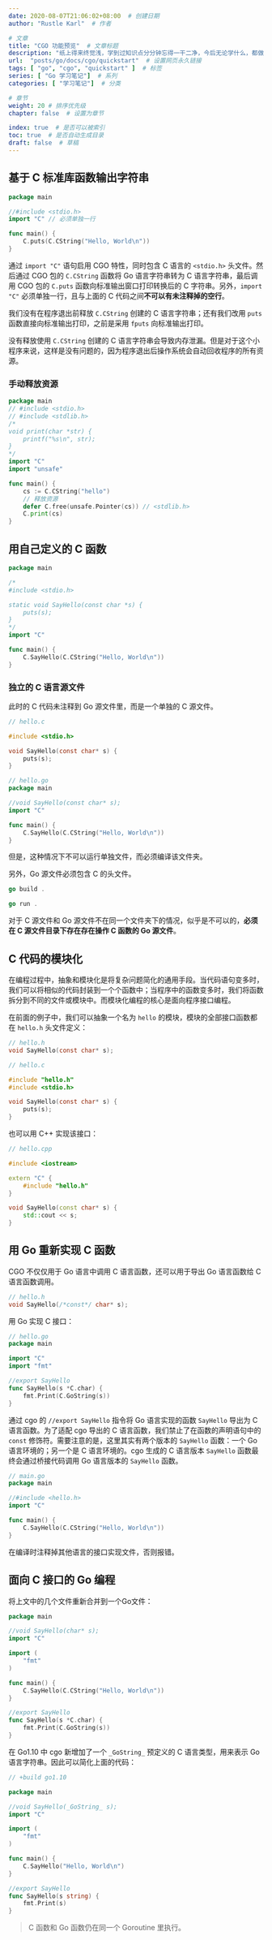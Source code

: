 ```yaml
---
date: 2020-08-07T21:06:02+08:00  # 创建日期
author: "Rustle Karl"  # 作者

# 文章
title: "CGO 功能预览"  # 文章标题
description: "纸上得来终觉浅，学到过知识点分分钟忘得一干二净，今后无论学什么，都做好笔记吧。"
url:  "posts/go/docs/cgo/quickstart"  # 设置网页永久链接
tags: [ "go", "cgo", "quickstart" ]  # 标签
series: [ "Go 学习笔记"]  # 系列
categories: [ "学习笔记"]  # 分类

# 章节
weight: 20 # 排序优先级
chapter: false  # 设置为章节

index: true  # 是否可以被索引
toc: true  # 是否自动生成目录
draft: false  # 草稿
---
```


## 基于 C 标准库函数输出字符串

```go
package main

//#include <stdio.h>
import "C" // 必须单独一行

func main() {
	C.puts(C.CString("Hello, World\n"))
}
```

通过 `import "C"` 语句启用 CGO 特性，同时包含 C 语言的 `<stdio.h>` 头文件。然后通过 CGO 包的 `C.CString` 函数将 Go 语言字符串转为 C 语言字符串，最后调用 CGO 包的 `C.puts` 函数向标准输出窗口打印转换后的 C 字符串。另外，`import "C"` 必须单独一行，且与上面的 C 代码之间**不可以有未注释掉的空行**。

我们没有在程序退出前释放 `C.CString` 创建的 C 语言字符串；还有我们改用 `puts` 函数直接向标准输出打印，之前是采用 `fputs` 向标准输出打印。

没有释放使用 `C.CString` 创建的 C 语言字符串会导致内存泄漏。但是对于这个小程序来说，这样是没有问题的，因为程序退出后操作系统会自动回收程序的所有资源。

### 手动释放资源

```go
package main
// #include <stdio.h>
// #include <stdlib.h>
/*
void print(char *str) {
    printf("%s\n", str);
}
*/
import "C"
import "unsafe"

func main() {
	cs := C.CString("hello")
	// 释放资源
    defer C.free(unsafe.Pointer(cs)) // <stdlib.h>
    C.print(cs)
}
```

## 用自己定义的 C 函数

```go
package main

/*
#include <stdio.h>

static void SayHello(const char *s) {
    puts(s);
}
*/
import "C"

func main() {
	C.SayHello(C.CString("Hello, World\n"))
}
```

### 独立的 C 语言源文件

此时的 C 代码未注释到 Go 源文件里，而是一个单独的 C 源文件。

```c
// hello.c

#include <stdio.h>

void SayHello(const char* s) {
    puts(s);
}
```

```go
// hello.go
package main

//void SayHello(const char* s);
import "C"

func main() {
    C.SayHello(C.CString("Hello, World\n"))
}
```

但是，这种情况下不可以运行单独文件，而必须编译该文件夹。

另外，Go 源文件必须包含 C 的头文件。

```go
go build .

go run .
```

对于 C 源文件和 Go 源文件不在同一个文件夹下的情况，似乎是不可以的，**必须在 C 源文件目录下存在存在操作 C 函数的 Go 源文件**。

## C 代码的模块化

在编程过程中，抽象和模块化是将复杂问题简化的通用手段。当代码语句变多时，我们可以将相似的代码封装到一个个函数中；当程序中的函数变多时，我们将函数拆分到不同的文件或模块中。而模块化编程的核心是面向程序接口编程。

在前面的例子中，我们可以抽象一个名为 `hello` 的模块，模块的全部接口函数都在 `hello.h` 头文件定义：

```c
// hello.h
void SayHello(const char* s);
```

```c
// hello.c

#include "hello.h"
#include <stdio.h>

void SayHello(const char* s) {
    puts(s);
}
```

也可以用 C++ 实现该接口：

```c++
// hello.cpp

#include <iostream>

extern "C" {
    #include "hello.h"
}

void SayHello(const char* s) {
    std::cout << s;
}
```

## 用 Go 重新实现 C 函数

CGO 不仅仅用于 Go 语言中调用 C 语言函数，还可以用于导出 Go 语言函数给 C 语言函数调用。

```c
// hello.h
void SayHello(/*const*/ char* s);
```

用 Go 实现 C 接口：

```go
// hello.go
package main

import "C"
import "fmt"

//export SayHello
func SayHello(s *C.char) {
    fmt.Print(C.GoString(s))
}
```

通过 cgo 的 `//export SayHello` 指令将 Go 语言实现的函数 `SayHello` 导出为 C 语言函数。为了适配 cgo 导出的 C 语言函数，我们禁止了在函数的声明语句中的 `const` 修饰符。需要注意的是，这里其实有两个版本的 `SayHello` 函数：一个 Go 语言环境的；另一个是 C 语言环境的。cgo 生成的 C 语言版本 `SayHello` 函数最终会通过桥接代码调用 Go 语言版本的 `SayHello` 函数。

```go
// main.go
package main

//#include <hello.h>
import "C"

func main() {
    C.SayHello(C.CString("Hello, World\n"))
}
```

在编译时注释掉其他语言的接口实现文件，否则报错。

## 面向 C 接口的 Go 编程

将上文中的几个文件重新合并到一个Go文件：

```go
package main

//void SayHello(char* s);
import "C"

import (
	"fmt"
)

func main() {
	C.SayHello(C.CString("Hello, World\n"))
}

//export SayHello
func SayHello(s *C.char) {
	fmt.Print(C.GoString(s))
}
```

在 Go1.10 中 cgo 新增加了一个 `_GoString_` 预定义的 C 语言类型，用来表示 Go 语言字符串。因此可以简化上面的代码：

```go
// +build go1.10

package main

//void SayHello(_GoString_ s);
import "C"

import (
	"fmt"
)

func main() {
	C.SayHello("Hello, World\n")
}

//export SayHello
func SayHello(s string) {
	fmt.Print(s)
}
```

> C 函数和 Go 函数仍在同一个 Goroutine 里执行。
